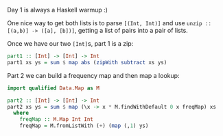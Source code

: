 Day 1 is always a Haskell warmup :)

One nice way to get both lists is to parse `[(Int, Int)]` and use `unzip ::
[(a,b)] -> ([a], [b])]`, getting a list of pairs into a pair of lists.

Once we have our two `[Int]`s, part 1 is a zip:

```haskell
part1 :: [Int] -> [Int] -> Int
part1 xs ys = sum $ map abs (zipWith subtract xs ys)
```

Part 2 we can build a frequency map and then map a lookup:


```haskell
import qualified Data.Map as M

part2 :: [Int] -> [Int] -> Int
part2 xs ys = sum $ map (\x -> x * M.findWithDefault 0 x freqMap) xs
  where
    freqMap :: M.Map Int Int
    freqMap = M.fromListWith (+) (map (,1) ys)
```
